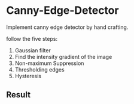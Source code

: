 # Canny-Edge-Detector

Implement canny edge detector by hand crafting.

follow the five steps:

1. Gaussian filter
2. Find the intensity gradient of the image
3. Non-maximum Suppression
4. Thresholding edges
5. Hysteresis

## Result
